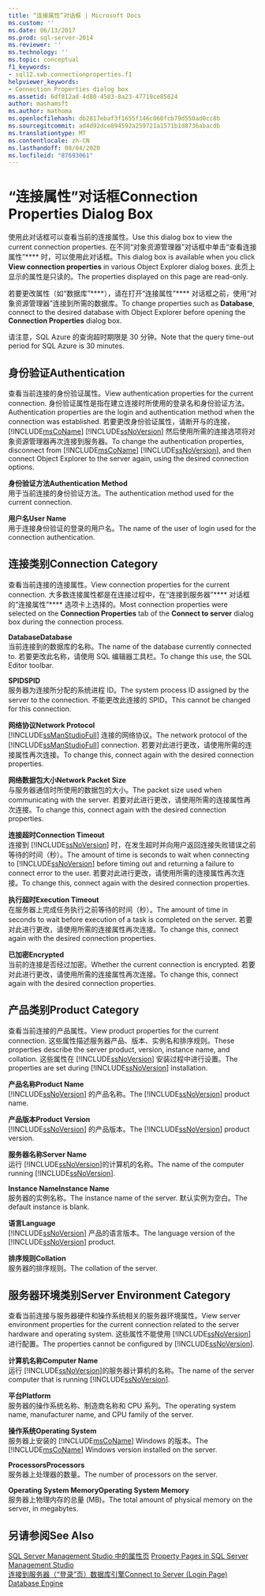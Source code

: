```yaml
---
title: “连接属性”对话框 | Microsoft Docs
ms.custom: ''
ms.date: 06/13/2017
ms.prod: sql-server-2014
ms.reviewer: ''
ms.technology: ''
ms.topic: conceptual
f1_keywords:
- sql12.swb.connectionproperties.f1
helpviewer_keywords:
- Connection Properties dialog box
ms.assetid: 6df812ad-4d80-4503-8a23-47719ce85624
author: mashamsft
ms.author: mathoma
ms.openlocfilehash: db2817ebaf3f1655f146c060fcb79d550ad0cc8b
ms.sourcegitcommit: ad4d92dce894592a259721a1571b1d8736abacdb
ms.translationtype: MT
ms.contentlocale: zh-CN
ms.lasthandoff: 08/04/2020
ms.locfileid: "87693061"
---
```

# <a name="connection-properties-dialog-box"></a><span data-ttu-id="b0894-102">“连接属性”对话框</span><span class="sxs-lookup"><span data-stu-id="b0894-102">Connection Properties Dialog Box</span></span>
  <span data-ttu-id="b0894-103">使用此对话框可以查看当前的连接属性。</span><span class="sxs-lookup"><span data-stu-id="b0894-103">Use this dialog box to view the current connection properties.</span></span> <span data-ttu-id="b0894-104">在不同“对象资源管理器”对话框中单击“查看连接属性”\*\*\*\* 时，可以使用此对话框。</span><span class="sxs-lookup"><span data-stu-id="b0894-104">This dialog box is available when you click **View connection properties** in various Object Explorer dialog boxes.</span></span> <span data-ttu-id="b0894-105">此页上显示的属性是只读的。</span><span class="sxs-lookup"><span data-stu-id="b0894-105">The properties displayed on this page are read-only.</span></span>  
  
 <span data-ttu-id="b0894-106">若要更改属性（如“数据库”\*\*\*\*），请在打开“连接属性”\*\*\*\* 对话框之前，使用“对象资源管理器”连接到所需的数据库。</span><span class="sxs-lookup"><span data-stu-id="b0894-106">To change properties such as **Database**, connect to the desired database with Object Explorer before opening the **Connection Properties** dialog box.</span></span>  
  
 <span data-ttu-id="b0894-107">请注意，SQL Azure 的查询超时期限是 30 分钟。</span><span class="sxs-lookup"><span data-stu-id="b0894-107">Note that the query time-out period for SQL Azure is 30 minutes.</span></span>  
  
## <a name="authentication"></a><span data-ttu-id="b0894-108">身份验证</span><span class="sxs-lookup"><span data-stu-id="b0894-108">Authentication</span></span>  
 <span data-ttu-id="b0894-109">查看当前连接的身份验证属性。</span><span class="sxs-lookup"><span data-stu-id="b0894-109">View authentication properties for the current connection.</span></span> <span data-ttu-id="b0894-110">身份验证属性是指在建立连接时所使用的登录名和身份验证方法。</span><span class="sxs-lookup"><span data-stu-id="b0894-110">Authentication properties are the login and authentication method when the connection was established.</span></span> <span data-ttu-id="b0894-111">若要更改身份验证属性，请断开与的连接， [!INCLUDE[msCoName](../includes/msconame-md.md)] [!INCLUDE[ssNoVersion](../includes/ssnoversion-md.md)] 然后使用所需的连接选项将对象资源管理器再次连接到服务器。</span><span class="sxs-lookup"><span data-stu-id="b0894-111">To change the authentication properties, disconnect from [!INCLUDE[msCoName](../includes/msconame-md.md)] [!INCLUDE[ssNoVersion](../includes/ssnoversion-md.md)], and then connect Object Explorer to the server again, using the desired connection options.</span></span>  
  
 <span data-ttu-id="b0894-112">**身份验证方法**</span><span class="sxs-lookup"><span data-stu-id="b0894-112">**Authentication Method**</span></span>  
 <span data-ttu-id="b0894-113">用于当前连接的身份验证方法。</span><span class="sxs-lookup"><span data-stu-id="b0894-113">The authentication method used for the current connection.</span></span>  
  
 <span data-ttu-id="b0894-114">**用户名**</span><span class="sxs-lookup"><span data-stu-id="b0894-114">**User Name**</span></span>  
 <span data-ttu-id="b0894-115">用于连接身份验证的登录的用户名。</span><span class="sxs-lookup"><span data-stu-id="b0894-115">The name of the user of login used for the connection authentication.</span></span>  
  
## <a name="connection-category"></a><span data-ttu-id="b0894-116">连接类别</span><span class="sxs-lookup"><span data-stu-id="b0894-116">Connection Category</span></span>  
 <span data-ttu-id="b0894-117">查看当前连接的连接属性。</span><span class="sxs-lookup"><span data-stu-id="b0894-117">View connection properties for the current connection.</span></span> <span data-ttu-id="b0894-118">大多数连接属性都是在连接过程中，在“连接到服务器”\*\*\*\* 对话框的“连接属性”\*\*\*\* 选项卡上选择的。</span><span class="sxs-lookup"><span data-stu-id="b0894-118">Most connection properties were selected on the **Connection Properties** tab of the **Connect to server** dialog box during the connection process.</span></span>  
  
 <span data-ttu-id="b0894-119">**Database**</span><span class="sxs-lookup"><span data-stu-id="b0894-119">**Database**</span></span>  
 <span data-ttu-id="b0894-120">当前连接到的数据库的名称。</span><span class="sxs-lookup"><span data-stu-id="b0894-120">The name of the database currently connected to.</span></span> <span data-ttu-id="b0894-121">若要更改此名称，请使用 SQL 编辑器工具栏。</span><span class="sxs-lookup"><span data-stu-id="b0894-121">To change this use, the SQL Editor toolbar.</span></span>  
  
 <span data-ttu-id="b0894-122">**SPID**</span><span class="sxs-lookup"><span data-stu-id="b0894-122">**SPID**</span></span>  
 <span data-ttu-id="b0894-123">服务器为连接所分配的系统进程 ID。</span><span class="sxs-lookup"><span data-stu-id="b0894-123">The system process ID assigned by the server to the connection.</span></span> <span data-ttu-id="b0894-124">不能更改此连接的 SPID。</span><span class="sxs-lookup"><span data-stu-id="b0894-124">This cannot be changed for this connection.</span></span>  
  
 <span data-ttu-id="b0894-125">**网络协议**</span><span class="sxs-lookup"><span data-stu-id="b0894-125">**Network Protocol**</span></span>  
 <span data-ttu-id="b0894-126">[!INCLUDE[ssManStudioFull](../includes/ssmanstudiofull-md.md)] 连接的网络协议。</span><span class="sxs-lookup"><span data-stu-id="b0894-126">The network protocol of the [!INCLUDE[ssManStudioFull](../includes/ssmanstudiofull-md.md)] connection.</span></span> <span data-ttu-id="b0894-127">若要对此进行更改，请使用所需的连接属性再次连接。</span><span class="sxs-lookup"><span data-stu-id="b0894-127">To change this, connect again with the desired connection properties.</span></span>  
  
 <span data-ttu-id="b0894-128">**网络数据包大小**</span><span class="sxs-lookup"><span data-stu-id="b0894-128">**Network Packet Size**</span></span>  
 <span data-ttu-id="b0894-129">与服务器通信时所使用的数据包的大小。</span><span class="sxs-lookup"><span data-stu-id="b0894-129">The packet size used when communicating with the server.</span></span> <span data-ttu-id="b0894-130">若要对此进行更改，请使用所需的连接属性再次连接。</span><span class="sxs-lookup"><span data-stu-id="b0894-130">To change this, connect again with the desired connection properties.</span></span>  
  
 <span data-ttu-id="b0894-131">**连接超时**</span><span class="sxs-lookup"><span data-stu-id="b0894-131">**Connection Timeout**</span></span>  
 <span data-ttu-id="b0894-132">连接到 [!INCLUDE[ssNoVersion](../includes/ssnoversion-md.md)] 时，在发生超时并向用户返回连接失败错误之前等待的时间（秒）。</span><span class="sxs-lookup"><span data-stu-id="b0894-132">The amount of time is seconds to wait when connecting to [!INCLUDE[ssNoVersion](../includes/ssnoversion-md.md)] before timing out and returning a failure to connect error to the user.</span></span> <span data-ttu-id="b0894-133">若要对此进行更改，请使用所需的连接属性再次连接。</span><span class="sxs-lookup"><span data-stu-id="b0894-133">To change this, connect again with the desired connection properties.</span></span>  
  
 <span data-ttu-id="b0894-134">**执行超时**</span><span class="sxs-lookup"><span data-stu-id="b0894-134">**Execution Timeout**</span></span>  
 <span data-ttu-id="b0894-135">在服务器上完成任务执行之前等待的时间（秒）。</span><span class="sxs-lookup"><span data-stu-id="b0894-135">The amount of time in seconds to wait before execution of a task is completed on the server.</span></span> <span data-ttu-id="b0894-136">若要对此进行更改，请使用所需的连接属性再次连接。</span><span class="sxs-lookup"><span data-stu-id="b0894-136">To change this, connect again with the desired connection properties.</span></span>  
  
 <span data-ttu-id="b0894-137">**已加密**</span><span class="sxs-lookup"><span data-stu-id="b0894-137">**Encrypted**</span></span>  
 <span data-ttu-id="b0894-138">当前的连接是否经过加密。</span><span class="sxs-lookup"><span data-stu-id="b0894-138">Whether the current connection is encrypted.</span></span> <span data-ttu-id="b0894-139">若要对此进行更改，请使用所需的连接属性再次连接。</span><span class="sxs-lookup"><span data-stu-id="b0894-139">To change this, connect again with the desired connection properties.</span></span>  
  
## <a name="product-category"></a><span data-ttu-id="b0894-140">产品类别</span><span class="sxs-lookup"><span data-stu-id="b0894-140">Product Category</span></span>  
 <span data-ttu-id="b0894-141">查看当前连接的产品属性。</span><span class="sxs-lookup"><span data-stu-id="b0894-141">View product properties for the current connection.</span></span> <span data-ttu-id="b0894-142">这些属性描述服务器产品、版本、实例名和排序规则。</span><span class="sxs-lookup"><span data-stu-id="b0894-142">These properties describe the server product, version, instance name, and collation.</span></span> <span data-ttu-id="b0894-143">这些属性在 [!INCLUDE[ssNoVersion](../includes/ssnoversion-md.md)] 安装过程中进行设置。</span><span class="sxs-lookup"><span data-stu-id="b0894-143">The properties are set during [!INCLUDE[ssNoVersion](../includes/ssnoversion-md.md)] installation.</span></span>  
  
 <span data-ttu-id="b0894-144">**产品名称**</span><span class="sxs-lookup"><span data-stu-id="b0894-144">**Product Name**</span></span>  
 <span data-ttu-id="b0894-145">[!INCLUDE[ssNoVersion](../includes/ssnoversion-md.md)] 的产品名称。</span><span class="sxs-lookup"><span data-stu-id="b0894-145">The [!INCLUDE[ssNoVersion](../includes/ssnoversion-md.md)] product name.</span></span>  
  
 <span data-ttu-id="b0894-146">**产品版本**</span><span class="sxs-lookup"><span data-stu-id="b0894-146">**Product Version**</span></span>  
 <span data-ttu-id="b0894-147">[!INCLUDE[ssNoVersion](../includes/ssnoversion-md.md)] 的产品版本。</span><span class="sxs-lookup"><span data-stu-id="b0894-147">The [!INCLUDE[ssNoVersion](../includes/ssnoversion-md.md)] product version.</span></span>  
  
 <span data-ttu-id="b0894-148">**服务器名称**</span><span class="sxs-lookup"><span data-stu-id="b0894-148">**Server Name**</span></span>  
 <span data-ttu-id="b0894-149">运行 [!INCLUDE[ssNoVersion](../includes/ssnoversion-md.md)]的计算机的名称。</span><span class="sxs-lookup"><span data-stu-id="b0894-149">The name of the computer running [!INCLUDE[ssNoVersion](../includes/ssnoversion-md.md)].</span></span>  
  
 <span data-ttu-id="b0894-150">**Instance Name**</span><span class="sxs-lookup"><span data-stu-id="b0894-150">**Instance Name**</span></span>  
 <span data-ttu-id="b0894-151">服务器的实例名称。</span><span class="sxs-lookup"><span data-stu-id="b0894-151">The instance name of the server.</span></span> <span data-ttu-id="b0894-152">默认实例为空白。</span><span class="sxs-lookup"><span data-stu-id="b0894-152">The default instance is blank.</span></span>  
  
 <span data-ttu-id="b0894-153">**语言**</span><span class="sxs-lookup"><span data-stu-id="b0894-153">**Language**</span></span>  
 <span data-ttu-id="b0894-154">[!INCLUDE[ssNoVersion](../includes/ssnoversion-md.md)] 产品的语言版本。</span><span class="sxs-lookup"><span data-stu-id="b0894-154">The language version of the [!INCLUDE[ssNoVersion](../includes/ssnoversion-md.md)] product.</span></span>  
  
 <span data-ttu-id="b0894-155">**排序规则**</span><span class="sxs-lookup"><span data-stu-id="b0894-155">**Collation**</span></span>  
 <span data-ttu-id="b0894-156">服务器的排序规则。</span><span class="sxs-lookup"><span data-stu-id="b0894-156">The collation of the server.</span></span>  
  
## <a name="server-environment-category"></a><span data-ttu-id="b0894-157">服务器环境类别</span><span class="sxs-lookup"><span data-stu-id="b0894-157">Server Environment Category</span></span>  
 <span data-ttu-id="b0894-158">查看当前连接与服务器硬件和操作系统相关的服务器环境属性。</span><span class="sxs-lookup"><span data-stu-id="b0894-158">View server environment properties for the current connection related to the server hardware and operating system.</span></span> <span data-ttu-id="b0894-159">这些属性不能使用 [!INCLUDE[ssNoVersion](../includes/ssnoversion-md.md)]进行配置。</span><span class="sxs-lookup"><span data-stu-id="b0894-159">The properties cannot be configured by [!INCLUDE[ssNoVersion](../includes/ssnoversion-md.md)].</span></span>  
  
 <span data-ttu-id="b0894-160">**计算机名称**</span><span class="sxs-lookup"><span data-stu-id="b0894-160">**Computer Name**</span></span>  
 <span data-ttu-id="b0894-161">运行 [!INCLUDE[ssNoVersion](../includes/ssnoversion-md.md)]的服务器计算机的名称。</span><span class="sxs-lookup"><span data-stu-id="b0894-161">The name of the server computer that is running [!INCLUDE[ssNoVersion](../includes/ssnoversion-md.md)].</span></span>  
  
 <span data-ttu-id="b0894-162">**平台**</span><span class="sxs-lookup"><span data-stu-id="b0894-162">**Platform**</span></span>  
 <span data-ttu-id="b0894-163">服务器的操作系统名称、制造商名称和 CPU 系列。</span><span class="sxs-lookup"><span data-stu-id="b0894-163">The operating system name, manufacturer name, and CPU family of the server.</span></span>  
  
 <span data-ttu-id="b0894-164">**操作系统**</span><span class="sxs-lookup"><span data-stu-id="b0894-164">**Operating System**</span></span>  
 <span data-ttu-id="b0894-165">服务器上安装的 [!INCLUDE[msCoName](../includes/msconame-md.md)] Windows 的版本。</span><span class="sxs-lookup"><span data-stu-id="b0894-165">The [!INCLUDE[msCoName](../includes/msconame-md.md)] Windows version installed on the server.</span></span>  
  
 <span data-ttu-id="b0894-166">**Processors**</span><span class="sxs-lookup"><span data-stu-id="b0894-166">**Processors**</span></span>  
 <span data-ttu-id="b0894-167">服务器上处理器的数量。</span><span class="sxs-lookup"><span data-stu-id="b0894-167">The number of processors on the server.</span></span>  
  
 <span data-ttu-id="b0894-168">**Operating System Memory**</span><span class="sxs-lookup"><span data-stu-id="b0894-168">**Operating System Memory**</span></span>  
 <span data-ttu-id="b0894-169">服务器上物理内存的总量 (MB)。</span><span class="sxs-lookup"><span data-stu-id="b0894-169">The total amount of physical memory on the server, in megabytes.</span></span>  
  
## <a name="see-also"></a><span data-ttu-id="b0894-170">另请参阅</span><span class="sxs-lookup"><span data-stu-id="b0894-170">See Also</span></span>  
 <span data-ttu-id="b0894-171">[SQL Server Management Studio 中的属性页](../ssms/property-pages-in-sql-server-management-studio.md) </span><span class="sxs-lookup"><span data-stu-id="b0894-171">[Property Pages in SQL Server Management Studio](../ssms/property-pages-in-sql-server-management-studio.md) </span></span>  
 [<span data-ttu-id="b0894-172">连接到服务器（“登录”页）数据库引擎</span><span class="sxs-lookup"><span data-stu-id="b0894-172">Connect to Server &#40;Login Page&#41; Database Engine</span></span>](../ssms/f1-help/connect-to-server-login-page-database-engine.md)  
  
  
